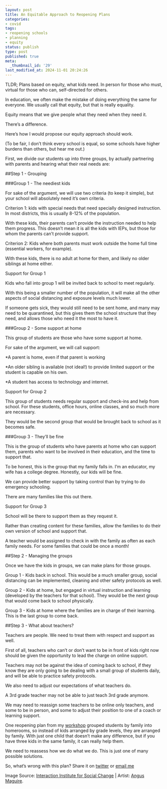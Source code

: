 ```yaml
---
layout: post
title: An Equitable Approach to Reopening Plans
categories:
- covid
tags:
- reopening schools
- planning
- equity
status: publish
type: post
published: true
meta:
  _thumbnail_id: '29'
last_modified_at: 2024-11-01 20:24:26
---
```


TLDR; Plans based on equity, what kids need. In person for those who must, virtual for those who can, self-directed for others.

In education, we often make the mistake of doing everything the same for everyone. We usually call that equity, but that is really equality.

Equity means that we give people what they need when they need it.

There’s a difference.

Here’s how I would propose our equity approach should work.

(To be fair, I don’t think every school is equal, so some schools have higher burdens than others, but hear me out.)

First, we divide our students up into three groups, by actually partnering with parents and hearing what their real needs are:

##Step 1 - Grouping


###Group 1 - The neediest kids


For sake of the argument, we will use two criteria (to keep it simple), but your school will absolutely need it’s own criteria.

Criterion 1: kids with special needs that need specially designed instruction. In most districts, this is usually 8-12% of the population.

With these kids, their parents can’t provide the instruction needed to help them progress. This doesn’t mean it is all the kids with IEPs, but those for whom the parents can’t provide support.

Criterion 2: Kids where both parents must work outside the home full time (essential workers, for example).

With these kids, there is no adult at home for them, and likely no older siblings at home either.

Support for Group 1

Kids who fall into group 1 will be invited back to school to meet regularly.

With this being a smaller number of the population, it will make all the other aspects of social distancing and exposure levels much lower.

If someone gets sick, they would still need to be sent home, and many may need to be quarantined, but this gives them the school structure that they need, and allows those who need it the most to have it.

###Group 2 - Some support at home


This group of students are those who have some support at home.

For sake of the argument, we will call support:

*A parent is home, even if that parent is working


*An older sibling is available (not ideal!) to provide limited support or the student is capable on his own.


*A student has access to technology and internet.

Support for Group 2

This group of students needs regular support and check-ins and help from school. For these students, office hours, online classes, and so much more are necessary.

They would be the second group that would be brought back to school as it becomes safe.

###Group 3 - They’ll be fine


This is the group of students who have parents at home who can support them, parents who want to be involved in their education, and the time to support that.

To be honest, this is the group that my family falls in. I’m an educator, my wife has a college degree. Honestly, our kids will be fine.

We can provide better support by taking control than by trying to do emergency schooling.

There are many families like this out there.

Support for Group 3

School will be there to support them as they request it.

Rather than creating content for these families, allow the families to do their own version of school and support that.

A teacher would be assigned to check in with the family as often as each family needs. For some families that could be once a month!

##Step 2 - Managing the groups


Once we have the kids in groups, we can make plans for those groups.

Group 1 - Kids back in school. This would be a much smaller group, social distancing can be implemented, cleaning and other safety protocols as well.

Group 2 - Kids at home, but engaged in virtual instruction and learning (developed by the teachers for that school). They would be the next group that would come back to school physically.

Group 3 - Kids at home where the families are in charge of their learning. This is the last group to come back.

##Step 3 - What about teachers?


Teachers are people. We need to treat them with respect and support as well.

First of all, teachers who can’t or don’t want to be in front of kids right now should be given the opportunity to lead the charge on online support.

Teachers may not be against the idea of coming back to school, if they know they are only going to be dealing with a small group of students daily, and will be able to practice safety protocols.

We also need to adjust our expectations of what teachers do.

A 3rd grade teacher may not be able to just teach 3rd grade anymore.

We may need to reassign some teachers to be online only teachers, and some to be in person, and some to adjust their position to one of a coach or learning support.

One reopening plan from my 
[workshop](http://jethrojones.com/reopen) grouped students by family into homerooms, so instead of kids arranged by grade levels, they are arranged by family. With just one child that doesn’t make any difference, but if you have three kids in the same family, it can really help them.

We need to reassess how we do what we do. This is just one of many possible solutions.

So, what’s wrong with this plan? Share it on 
[twitter](http://twitter.com/jethrojones) or 
[email me](jethro@paperlessprincipal.com)




Image Source: 
[Interaction Institute for Social Change](https://interactioninstitute.org) | Artist: 
[Angus Maguire](https://madewithangus.com).
